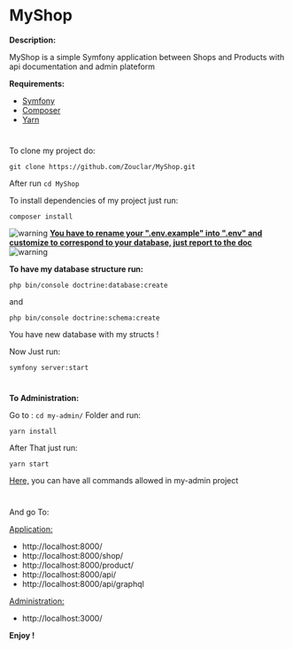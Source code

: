 # MyShop
**Description:**

MyShop is a simple Symfony application between Shops and Products with api documentation and admin plateform

**Requirements:**
- [Symfony](https://symfony.com/doc/current/setup.html)
- [Composer](https://getcomposer.org/doc/00-intro.md#installation-linux-unix-macos)
- [Yarn](https://classic.yarnpkg.com/en/docs/install/#debian-stable)

#
To clone my project do:
```shell
git clone https://github.com/Zouclar/MyShop.git
```
After run `cd MyShop`

To install dependencies of my project just run:
```shell
composer install
```

![warning](https://img.icons8.com/emoji/20/warning-emoji.png) <ins>**You have to rename your ".env.example" into ".env" and customize to correspond to your database, just report to the [doc](https://symfony.com/doc/current/configuration.html#config-dot-env)**</ins> ![warning](https://img.icons8.com/emoji/20/warning-emoji.png)

**To have my database structure run:**
```shell
php bin/console doctrine:database:create
```
and
```shell
php bin/console doctrine:schema:create
```
You have new database with my structs !


Now Just run:
```shell
symfony server:start
```
#
**To Administration:**

Go to : `cd my-admin/` Folder and run:

```shell
yarn install
```
After That just run:

```shell
yarn start
```
[Here,](https://github.com/Zouclar/MyShop/tree/master/my-admin/README.md) you can have all commands allowed in my-admin project
#
And go To:
  
  <ins>Application:</ins>
- http://localhost:8000/
- http://localhost:8000/shop/
- http://localhost:8000/product/
- http://localhost:8000/api/
- http://localhost:8000/api/graphql
  
<ins>Administration:<ins>
- http://localhost:3000/


**Enjoy !**